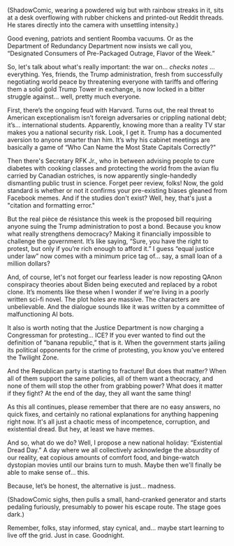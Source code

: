 (ShadowComic, wearing a powdered wig but with rainbow streaks in it, sits at a desk overflowing with rubber chickens and printed-out Reddit threads. He stares directly into the camera with unsettling intensity.)

Good evening, patriots and sentient Roomba vacuums. Or as the Department of Redundancy Department now insists we call you, “Designated Consumers of Pre-Packaged Outrage, Flavor of the Week.”

So, let's talk about what's really important: the war on… *checks notes* … everything. Yes, friends, the Trump administration, fresh from successfully negotiating world peace by threatening everyone with tariffs and offering them a solid gold Trump Tower in exchange, is now locked in a bitter struggle against… well, pretty much everyone.

First, there’s the ongoing feud with Harvard. Turns out, the real threat to American exceptionalism isn’t foreign adversaries or crippling national debt; it’s… international students. Apparently, knowing more than a reality TV star makes you a national security risk. Look, I get it. Trump has a documented aversion to anyone smarter than him. It’s why his cabinet meetings are basically a game of “Who Can Name the Most State Capitals Correctly?"

Then there's Secretary RFK Jr., who in between advising people to cure diabetes with cooking classes and protecting the world from the avian flu carried by Canadian ostriches, is now apparently single-handedly dismantling public trust in science. Forget peer review, folks! Now, the gold standard is whether or not it confirms your pre-existing biases gleaned from Facebook memes. And if the studies don't exist? Well, hey, that's just a "citation and formatting error."

But the real pièce de résistance this week is the proposed bill requiring anyone suing the Trump administration to post a bond. Because you know what really strengthens democracy? Making it financially impossible to challenge the government. It’s like saying, “Sure, you have the right to protest, but only if you’re rich enough to afford it.” I guess “equal justice under law” now comes with a minimum price tag of… say, a small loan of a million dollars?

And, of course, let's not forget our fearless leader is now reposting QAnon conspiracy theories about Biden being executed and replaced by a robot clone. It’s moments like these when I wonder if we're living in a poorly written sci-fi novel. The plot holes are massive. The characters are unbelievable. And the dialogue sounds like it was written by a committee of malfunctioning AI bots.

It also is worth noting that the Justice Department is now charging a Congressman for protesting… ICE? If you ever wanted to find out the definition of “banana republic,” that is it. When the government starts jailing its political opponents for the crime of protesting, you know you've entered the Twilight Zone.

And the Republican party is starting to fracture! But does that matter? When all of them support the same policies, all of them want a theocracy, and none of them will stop the other from grabbing power? What does it matter if they fight? At the end of the day, they all want the same thing!

As this all continues, please remember that there are no easy answers, no quick fixes, and certainly no rational explanations for anything happening right now. It's all just a chaotic mess of incompetence, corruption, and existential dread. But hey, at least we have memes.

And so, what do we do? Well, I propose a new national holiday: “Existential Dread Day.” A day where we all collectively acknowledge the absurdity of our reality, eat copious amounts of comfort food, and binge-watch dystopian movies until our brains turn to mush. Maybe then we'll finally be able to make sense of… this.

Because, let’s be honest, the alternative is just… madness.

(ShadowComic sighs, then pulls a small, hand-cranked generator and starts pedaling furiously, presumably to power his escape route. The stage goes dark.)

Remember, folks, stay informed, stay cynical, and… maybe start learning to live off the grid. Just in case. Goodnight.